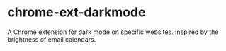 # chrome-ext-darkmode
A Chrome extension for dark mode on specific websites. Inspired by the brightness of email calendars.
